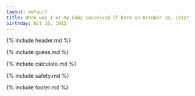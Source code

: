 ```yaml
---
layout: default
title: When was I or my baby conceived if born on October 16, 1912?
birthday: Oct 16, 1912
---
```


{% include header.md %}

{% include guess.md %}

{% include calculate.md %}

{% include safety.md %}

{% include footer.md %}



